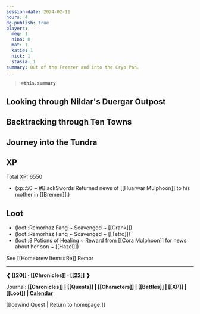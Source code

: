 ```yaml
---
session-date: 2024-02-11
hours: 4
dg-publish: true
players:
  meg: 1
  nino: 0
  mat: 1
  katie: 1
  nick: 1
  stasia: 1
summary: Out of the Freezer and into the Cryo Pan.
---
```


> **`=this.summary`**
> 

## Looking through Nildar's Duergar Outpost 
## Backtracking through Ten Towns
## Journey into the Tundra

## XP
Total XP: 6550
- (xp::50 ~ #BlackSwords Returned news of [[Huarwar Mulphoon]] to his mother in [[Bremen]].)


## Loot
- (loot::Remorhaz Fang ~ Scavenged ~ [[Crank]])
- (loot::Remorhaz Fang ~ Scavenged ~ [[Tetro]])
- (loot::3 Potions of Healing ~ Reward from [[Cora Mulphoon]] for news about her son ~ [[Hazel]])

See [[Homebrew Items#Re]]
Remor

---
**❮ [[20]] · [[Chronicles]] ·  [[22]] ❯**

Journal: **[[Chronicles]] | [[Quests]] |  [[Characters]] | [[Battles]] | [[XP]] | [[Loot]] | [Calendar](https://app.fantasy-calendar.com/calendars/38f9e3f5098bac1f655a4fb4241f35eb)**

[[Icewind Quest | Return to homepage.]]

